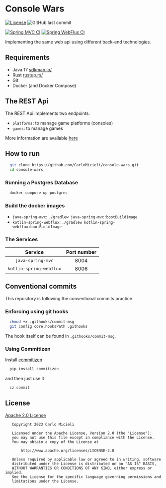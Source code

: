# Console Wars

[![License](https://img.shields.io/badge/License-Apache%202.0-blue.svg)](https://opensource.org/licenses/Apache-2.0)
![GitHub last commit](https://img.shields.io/github/last-commit/CarloMicieli/console-wars)

[![Spring MVC CI](https://github.com/CarloMicieli/console-wars/actions/workflows/java-spring-mvc-ci.yaml/badge.svg)](https://github.com/CarloMicieli/console-wars/actions/workflows/java-spring-mvc-ci.yaml)
[![Spring WebFlux CI](https://github.com/CarloMicieli/console-wars/actions/workflows/kotlin-spring-webflux-ci.yaml/badge.svg)](https://github.com/CarloMicieli/console-wars/actions/workflows/kotlin-spring-webflux-ci.yaml)

Implementing the same web api using different back-end technologies.

## Requirements

* Java 17 [sdkman.io/](https://sdkman.io/)
* Rust [rustup.rs/](https://rustup.rs/)
* Git
* Docker (and Docker Compose)

## The REST Api

The REST Api implements two endpoints:

* `platforms`: to manage game platforms (consoles)
* `games`: to manage games

More information are available [here](_http/README.markdown)

## How to run

```bash
  git clone https://github.com/CarloMicieli/console-wars.git
  cd console-wars
```

### Running a Postgres Database

```bash
  docker compose up postgres
```  

### Build the docker images

* `java-spring-mvc`: `./gradlew java-spring-mvc:bootBuildImage`
* `kotlin-spring-webflux`: `./gradlew kotlin-spring-webflux:bootBuildImage`

### The Services

|        Service	         | Port number |
|:-----------------------:|:-----------:|
|    `java-spring-mvc`    |    8004     | 
| `kotlin-spring-webflux` |    8006     | 

## Conventional commits

This repository is following the conventional commits practice.

### Enforcing using git hooks

```bash
  chmod +x .githooks/commit-msg
  git config core.hooksPath .githooks
```

The hook itself can be found in `.githooks/commit-msg`.

### Using Commitizen

Install [commitizen](https://github.com/commitizen-tools/commitizen)

```bash
  pip install commitizen
```

and then just use it

```bash
  cz commit
```

## License

[Apache 2.0 License](https://choosealicense.com/licenses/apache-2.0/)

```
   Copyright 2023 Carlo Micieli

   Licensed under the Apache License, Version 2.0 (the "License");
   you may not use this file except in compliance with the License.
   You may obtain a copy of the License at

       http://www.apache.org/licenses/LICENSE-2.0

   Unless required by applicable law or agreed to in writing, software
   distributed under the License is distributed on an "AS IS" BASIS,
   WITHOUT WARRANTIES OR CONDITIONS OF ANY KIND, either express or implied.
   See the License for the specific language governing permissions and
   limitations under the License.
```
